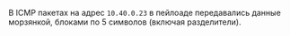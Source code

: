 В ICMP пакетах на адрес `10.40.0.23` в пейлоаде передавались данные морзянкой, блоками по 5 символов (включая разделители).